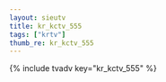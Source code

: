 ```yaml
--- 
layout: sieutv
title: kr_kctv_555
tags: ["krtv"]
thumb_re: kr_kctv_555
---
```

{% include tvadv key="kr_kctv_555" %} 
